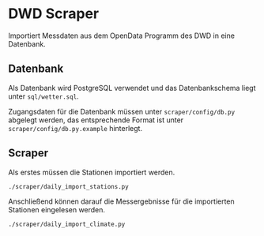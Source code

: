 # DWD Scraper
Importiert Messdaten aus dem OpenData Programm des DWD in eine Datenbank.

## Datenbank
Als Datenbank wird PostgreSQL verwendet und das Datenbankschema liegt unter `sql/wetter.sql`.

Zugangsdaten für die Datenbank müssen unter `scraper/config/db.py` abgelegt werden, das entsprechende Format ist unter `scraper/config/db.py.example` hinterlegt.

## Scraper
Als erstes müssen die Stationen importiert werden.
```
./scraper/daily_import_stations.py
```

Anschließend können darauf die Messergebnisse für die importierten Stationen eingelesen werden.
```
./scraper/daily_import_climate.py
```
